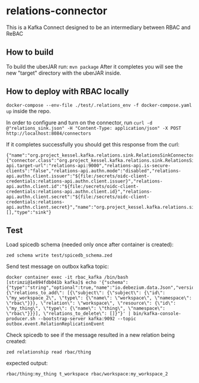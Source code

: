 # relations-connector
This is a Kafka Connect designed to be an intermediary between RBAC and ReBAC

## How to build
To build the uberJAR run:
`mvn package`
After it completes you will see the new "target" directory with the uberJAR inside.

## How to deploy with RBAC locally
`docker-compose --env-file ./test/.relations_env -f docker-compose.yaml up` inside the repo.

In order to configure and turn on the connector, run `curl -d @"relations_sink.json" -H "Content-Type: application/json" -X POST http://localhost:8084/connectors`

If it completes successfully you should get this response from the curl:
```
{"name":"org.project_kessel.kafka.relations.sink.RelationsSinkConnector","config":{"connector.class":"org.project_kessel.kafka.relations.sink.RelationsSinkConnector","tasks.max":"1","topics":"outbox.event.RelationReplicationEvent","relations-api.target-url":"relations-api:9000","relations-api.is-secure-clients":"false","relations-api.authn.mode":"disabled","relations-api.authn.client.issuer":"${file:/secrets/oidc-client-credentials:relations-api.authn.client.issuer}","relations-api.authn.client.id":"${file:/secrets/oidc-client-credentials:relations-api.authn.client.id}","relations-api.authn.client.secret":"${file:/secrets/oidc-client-credentials:relations-api.authn.client.secret}","name":"org.project_kessel.kafka.relations.sink.RelationsSinkConnector"},"tasks":[],"type":"sink"}
```

##  Test

Load spicedb schema (needed only once after container is created):
```
zed schema write test/spicedb_schema.zed
```
Send test message on outbox kafka topic:
```
docker container exec -it rbac_kafka /bin/bash
[strimzi@1e894fdb041b kafka]$ echo '{"schema":{"type":"string","optional":true,"name":"io.debezium.data.Json","version":1},"payload":"{\"relations_to_add\": [{\"subject\": {\"subject\": {\"id\": \"my_workspace_2\", \"type\": {\"name\": \"workspace\", \"namespace\": \"rbac\"}}}, \"relation\": \"workspace\", \"resource\": {\"id\": \"my_thing\", \"type\": {\"name\": \"thing\", \"namespace\": \"rbac\"}}}], \"relations_to_delete\": []}"}' | bin/kafka-console-producer.sh --bootstrap-server kafka:9092 --topic outbox.event.RelationReplicationEvent
```
Check spicedb to see if the message resulted in a new relation being created:
```
zed relationship read rbac/thing
```
expected output:
```
rbac/thing:my_thing t_workspace rbac/workspace:my_workspace_2
```